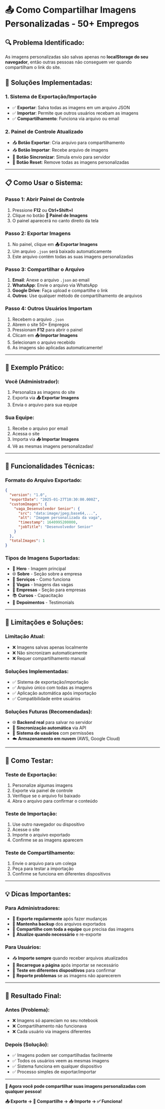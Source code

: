 # 📤 Como Compartilhar Imagens Personalizadas - 50+ Empregos

## 🔍 **Problema Identificado:**
As imagens personalizadas são salvas apenas no **localStorage do seu navegador**, então outras pessoas não conseguem ver quando compartilham o link do site.

## 🚀 **Soluções Implementadas:**

### **1. Sistema de Exportação/Importação**
- ✅ **Exportar**: Salva todas as imagens em um arquivo JSON
- ✅ **Importar**: Permite que outros usuários recebam as imagens
- ✅ **Compartilhamento**: Funciona via arquivo ou email

### **2. Painel de Controle Atualizado**
- 📤 **Botão Exportar**: Cria arquivo para compartilhamento
- 📥 **Botão Importar**: Recebe arquivo de imagens
- 🔄 **Botão Sincronizar**: Simula envio para servidor
- 🔄 **Botão Reset**: Remove todas as imagens personalizadas

---

## 📋 **Como Usar o Sistema:**

### **Passo 1: Abrir Painel de Controle**
1. Pressione **F12** ou **Ctrl+Shift+I**
2. Clique no botão **🎨 Painel de Imagens**
3. O painel aparecerá no canto direito da tela

### **Passo 2: Exportar Imagens**
1. No painel, clique em **📤 Exportar Imagens**
2. Um arquivo `.json` será baixado automaticamente
3. Este arquivo contém todas as suas imagens personalizadas

### **Passo 3: Compartilhar o Arquivo**
1. **Email**: Anexe o arquivo `.json` ao email
2. **WhatsApp**: Envie o arquivo via WhatsApp
3. **Google Drive**: Faça upload e compartilhe o link
4. **Outros**: Use qualquer método de compartilhamento de arquivos

### **Passo 4: Outros Usuários Importam**
1. Recebem o arquivo `.json`
2. Abrem o site 50+ Empregos
3. Pressionam **F12** para abrir o painel
4. Clicam em **📥 Importar Imagens**
5. Selecionam o arquivo recebido
6. As imagens são aplicadas automaticamente!

---

## 🎯 **Exemplo Prático:**

### **Você (Administrador):**
1. Personaliza as imagens do site
2. Exporta via **📤 Exportar Imagens**
3. Envia o arquivo para sua equipe

### **Sua Equipe:**
1. Recebe o arquivo por email
2. Acessa o site
3. Importa via **📥 Importar Imagens**
4. Vê as mesmas imagens personalizadas!

---

## 🔧 **Funcionalidades Técnicas:**

### **Formato do Arquivo Exportado:**
```json
{
  "version": "1.0",
  "exportDate": "2025-01-27T10:30:00.000Z",
  "customImages": {
    "vaga_Desenvolvedor Senior": {
      "src": "data:image/jpeg;base64,...",
      "alt": "Imagem personalizada da vaga",
      "timestamp": 1640995200000,
      "jobTitle": "Desenvolvedor Senior"
    }
  },
  "totalImages": 1
}
```

### **Tipos de Imagens Suportadas:**
- 🎯 **Hero** - Imagem principal
- 🌐 **Sobre** - Seção sobre a empresa
- 🔄 **Serviços** - Como funciona
- 💼 **Vagas** - Imagens das vagas
- 🏢 **Empresas** - Seção para empresas
- 📚 **Cursos** - Capacitação
- 💬 **Depoimentos** - Testimonials

---

## 🚨 **Limitações e Soluções:**

### **Limitação Atual:**
- ❌ Imagens salvas apenas localmente
- ❌ Não sincronizam automaticamente
- ❌ Requer compartilhamento manual

### **Soluções Implementadas:**
- ✅ Sistema de exportação/importação
- ✅ Arquivo único com todas as imagens
- ✅ Aplicação automática após importação
- ✅ Compatibilidade entre usuários

### **Soluções Futuras (Recomendadas):**
- 🌐 **Backend real** para salvar no servidor
- 🔄 **Sincronização automática** via API
- 👥 **Sistema de usuários** com permissões
- ☁️ **Armazenamento em nuvem** (AWS, Google Cloud)

---

## 📱 **Como Testar:**

### **Teste de Exportação:**
1. Personalize algumas imagens
2. Exporte via painel de controle
3. Verifique se o arquivo foi baixado
4. Abra o arquivo para confirmar o conteúdo

### **Teste de Importação:**
1. Use outro navegador ou dispositivo
2. Acesse o site
3. Importe o arquivo exportado
4. Confirme se as imagens aparecem

### **Teste de Compartilhamento:**
1. Envie o arquivo para um colega
2. Peça para testar a importação
3. Confirme se funciona em diferentes dispositivos

---

## 💡 **Dicas Importantes:**

### **Para Administradores:**
- 📅 **Exporte regularmente** após fazer mudanças
- 📧 **Mantenha backup** dos arquivos exportados
- 👥 **Compartilhe com toda a equipe** que precisa das imagens
- 🔄 **Atualize quando necessário** e re-exporte

### **Para Usuários:**
- 📥 **Importe sempre** quando receber arquivos atualizados
- 🔄 **Recarregue a página** após importar se necessário
- 📱 **Teste em diferentes dispositivos** para confirmar
- 🚨 **Reporte problemas** se as imagens não aparecerem

---

## 🎉 **Resultado Final:**

### **Antes (Problema):**
- ❌ Imagens só apareciam no seu notebook
- ❌ Compartilhamento não funcionava
- ❌ Cada usuário via imagens diferentes

### **Depois (Solução):**
- ✅ Imagens podem ser compartilhadas facilmente
- ✅ Todos os usuários veem as mesmas imagens
- ✅ Sistema funciona em qualquer dispositivo
- ✅ Processo simples de exportar/importar

---

**🚀 Agora você pode compartilhar suas imagens personalizadas com qualquer pessoa!**

**📤 Exporte → 📧 Compartilhe → 📥 Importe → ✅ Funciona!**












